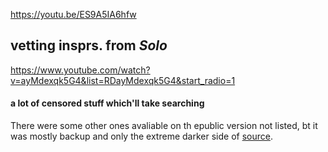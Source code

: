 https://youtu.be/ES9A5IA6hfw

##  vetting  insprs. from  _Solo_
https://www.youtube.com/watch?v=ayMdexqk5G4&list=RDayMdexqk5G4&start_radio=1

#### a lot of censored stuff which'll take searching

There were some other ones avaliable on th epublic version not listed, bt it was mostly backup and only the extreme darker side of [source](https://tamers12345.fandom.com/wiki/Tamers12345%27s_My_Little_Pony_Episodes).
